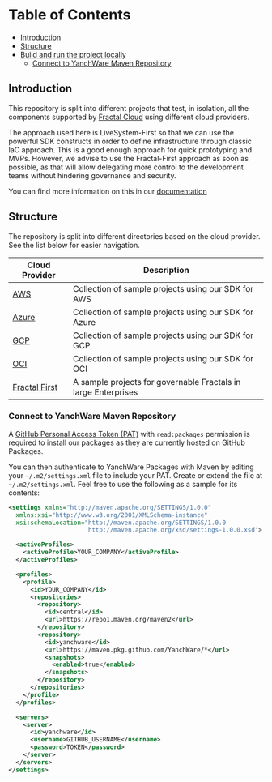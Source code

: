 # Table of Contents
- [Introduction](#introduction)
- [Structure](#structure)
- [Build and run the project locally](#build-and-run-the-project-locally)
  * [Connect to YanchWare Maven Repository](#connect-to-yanchware-maven-repository)

## Introduction

This repository is split into different projects that test, in isolation, all the components supported by [Fractal Cloud](https://fractal.cloud/) using different cloud providers. 

The approach used here is LiveSystem-First so that we can use the powerful SDK constructs in order to define infrastructure through classic IaC approach.
This is a good enough approach for quick prototyping and MVPs.
However, we advise to use the Fractal-First approach as soon as possible, as that will allow delegating more control to the development teams without hindering governance and security.

You can find more information on this in our [documentation](https://fractal.cloud/docs)

## Structure

The repository is split into different directories based on the cloud provider. See the list below for easier navigation.

| Cloud Provider        	                 | Description                                                        |
|-----------------------------------------|--------------------------------------------------------------------|
| [ AWS ](./aws/) 	                       | Collection of sample projects using our SDK for AWS 	              |
| [ Azure ](./azure/) 	                   | Collection of sample projects using our SDK for Azure 	            |
| [ GCP   ](./gcp/) 	                     | Collection of sample projects using our SDK for GCP   	            |
| [ OCI   ](./oci/) 	                     | Collection of sample projects using our SDK for OCI   	            |
| [ Fractal First   ](./fractal-first/) 	 | A sample projects for governable Fractals in large Enterprises   	 |

### Connect to YanchWare Maven Repository

A [GitHub Personal Access Token (PAT)]((https://docs.github.com/en/authentication/keeping-your-account-and-data-secure/managing-your-personal-access-tokens)) 
with `read:packages` permission is required to install our packages as they are currently hosted on GitHub Packages.

You can then authenticate to YanchWare Packages with Maven by editing your `~/.m2/settings.xml` file to include your PAT. 
Create or extend the file at `~/.m2/settings.xml`. Feel free to use the following as a sample for its contents:

```xml
<settings xmlns="http://maven.apache.org/SETTINGS/1.0.0"
  xmlns:xsi="http://www.w3.org/2001/XMLSchema-instance"
  xsi:schemaLocation="http://maven.apache.org/SETTINGS/1.0.0
                      http://maven.apache.org/xsd/settings-1.0.0.xsd">

  <activeProfiles>
    <activeProfile>YOUR_COMPANY</activeProfile>
  </activeProfiles>

  <profiles>
    <profile>
      <id>YOUR_COMPANY</id>
      <repositories>
        <repository>
          <id>central</id>
          <url>https://repo1.maven.org/maven2</url>
        </repository>
        <repository>
          <id>yanchware</id>
          <url>https://maven.pkg.github.com/YanchWare/*</url>
          <snapshots>
            <enabled>true</enabled>
          </snapshots>
        </repository>
      </repositories>
    </profile>
  </profiles>

  <servers>
    <server>
      <id>yanchware</id>
      <username>GITHUB_USERNAME</username>
      <password>TOKEN</password>
    </server>
  </servers>
</settings>
```